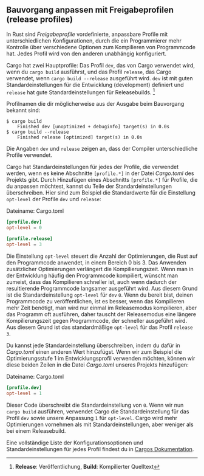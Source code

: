 ## Bauvorgang anpassen mit Freigabeprofilen (release profiles)

In Rust sind *Freigabeprofile* vordefinierte, anpassbare Profile mit
unterschiedlichen Konfigurationen, durch die ein Programmierer mehr Kontrolle
über verschiedene Optionen zum Kompilieren von Programmcode hat. Jedes Profil
wird von den anderen unabhängig konfiguriert.

Cargo hat zwei Hauptprofile: Das Profil `dev`, das von Cargo verwendet wird, wenn
du `cargo build` ausführst, und das Profil `release`, das Cargo verwendet, wenn
`cargo build --release` ausgeführt wird. `dev` ist mit guten
Standardeinstellungen für die Entwicklung (development) definiert und `release`
hat gute Standardeinstellungen für Releasebuilds. [^1]

Profilnamen die dir möglicherweise aus der Ausgabe beim Bauvorgang bekannt sind:

```console
$ cargo build
    Finished dev [unoptimized + debuginfo] target(s) in 0.0s
$ cargo build --release
    Finished release [optimized] target(s) in 0.0s
```

Die Angaben `dev` und `release` zeigen an, dass der Compiler
unterschiedliche Profile verwendet.

Cargo hat Standardeinstellungen für jedes der Profile, die verwendet werden,
wenn es keine Abschnitte `[profile.*]` in der Datei *Cargo.toml* des Projekts
gibt. Durch Hinzufügen eines Abschnitts `[profile.*]` für Profile, die du
anpassen möchtest, kannst du Teile der Standardeinstellungen überschreiben.
Hier sind zum Beispiel die Standardwerte für die Einstellung `opt-level` der
Profile `dev` und `release`:

<span class="filename">Dateiname: Cargo.toml</span>

```toml
[profile.dev]
opt-level = 0

[profile.release]
opt-level = 3
```

Die Einstellung `opt-level` steuert die Anzahl der Optimierungen, die Rust auf
den Programmcode anwendet, in einem Bereich 0 bis 3. Das Anwenden zusätzlicher
Optimierungen verlängert die Kompilierungszeit. Wenn man in der Entwicklung
häufig den Programmcode kompiliert, wünscht man zumeist, dass das Kompilieren
schneller ist, auch wenn dadurch der resultierende Programmcode langsamer
ausgeführt wird. Aus diesem Grund ist die Standardeinstellung `opt-level` für
`dev` `0`. Wenn du bereit bist, deinen Programmcode zu veröffentlichen, ist es
besser, wenn das Kompilieren mehr Zeit benötigt, man wird nur einmal im
Releasemodus kompilieren, aber das Programm oft ausführen, daher tauscht der
Releasemodus eine längere Kompilierungszeit gegen Programmcode, der schneller
ausgeführt wird. Aus diesem Grund ist das standardmäßige `opt-level` für das 
Profil `release` `3`.

Du kannst jede Standardeinstellung überschreiben, indem du dafür in *Cargo.toml*
einen anderen Wert hinzufügst. Wenn wir zum Beispiel die Optimierungsstufe 1 im
Entwicklungsprofil verwenden möchten, können wir diese beiden Zeilen in die
Datei *Cargo.toml* unseres Projekts hinzufügen:

<span class="filename">Dateiname: Cargo.toml</span>

```toml
[profile.dev]
opt-level = 1
```

Dieser Code überschreibt die Standardeinstellung von `0`. Wenn wir nun `cargo
build` ausführen, verwendet Cargo die Standardeinstellung für das Profil `dev`
sowie unsere Anpassung `1` für `opt-level`. Cargo wird mehr Optimierungen
vornehmen als mit Standardeinstellungen, aber weniger als bei einem
Releasebuild.

Eine vollständige Liste der Konfigurationsoptionen und Standardeinstellungen für
jedes Profil findest du in [Cargos
Dokumentation](https://doc.rust-lang.org/cargo/reference/profiles.html).

[^1]: **Release**: Veröffentlichung, **Build**: Kompilierter Quelltext
